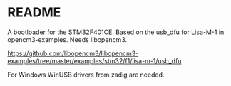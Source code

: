 # README

A bootloader for the STM32F401CE.
Based on the usb_dfu for Lisa-M-1 in opencm3-examples.
Needs libopencm3.

https://github.com/libopencm3/libopencm3-examples/tree/master/examples/stm32/f1/lisa-m-1/usb_dfu

For Windows WinUSB drivers from zadig are needed.
